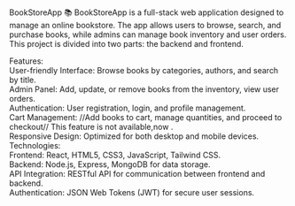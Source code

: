 BookStoreApp 📚
BookStoreApp is a full-stack web application designed to manage an online bookstore. The app allows users to browse, search, and purchase books, while admins can manage book inventory and user orders. This project is divided into two parts: the backend and frontend.<br>

Features:<br>
User-friendly Interface: Browse books by categories, authors, and search by title.<br>
Admin Panel: Add, update, or remove books from the inventory, view user orders.<br>
Authentication: User registration, login, and profile management.<br>
Cart Management: //Add books to cart, manage quantities, and proceed to checkout// This feature is not available,now .<br>
Responsive Design: Optimized for both desktop and mobile devices.<br>
Technologies:<br>
Frontend: React, HTML5, CSS3, JavaScript, Tailwind CSS.<br>
Backend: Node.js, Express, MongoDB for data storage.<br>
API Integration: RESTful API for communication between frontend and backend.<br>
Authentication: JSON Web Tokens (JWT) for secure user sessions.<br>
